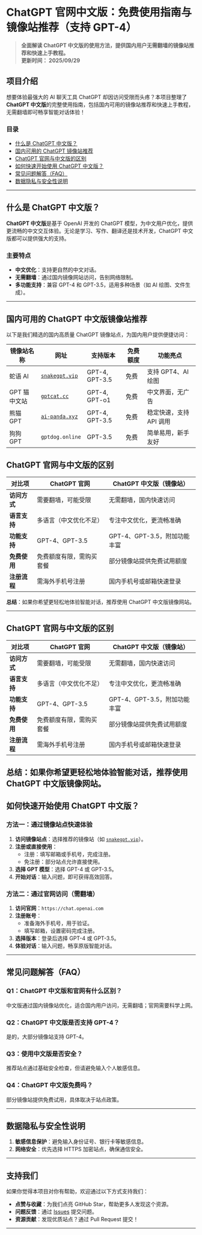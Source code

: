 # ChatGPT 官网中文版：免费使用指南与镜像站推荐（支持 GPT-4）

> **全面解读 ChatGPT 中文版的使用方法，提供国内用户无需翻墙的镜像站推荐和快速上手教程。**   
> **更新时间： 2025/09/29**   

## 项目介绍
想要体验最强大的 AI 聊天工具 ChatGPT 却因访问受限而头疼？本项目整理了 **ChatGPT 中文版**的完整使用指南，包括国内可用的镜像站推荐和快速上手教程，无需翻墙即可畅享智能对话体验！

### **目录**

- [什么是 ChatGPT 中文版？](#什么是-chatgpt-中文版)
- [国内可用的 ChatGPT 镜像站推荐](#国内可用的-chatgpt-中文版镜像站推荐)
- [ChatGPT 官网与中文版的区别](#chatgpt-官网与中文版的区别)
- [如何快速开始使用 ChatGPT 中文版？](#如何快速开始使用-chatgpt-中文版)
- [常见问题解答（FAQ）](#常见问题解答faq)
- [数据隐私与安全性说明](#数据隐私与安全性说明)


---

## 什么是 ChatGPT 中文版？
**ChatGPT 中文版**是基于 OpenAI 开发的 ChatGPT 模型，为中文用户优化，提供更流畅的中文交互体验。无论是学习、写作、翻译还是技术开发，ChatGPT 中文版都可以提供强大的支持。

### **主要特点**
- **中文优化**：支持更自然的中文对话。
- **无需翻墙**：通过国内镜像网站访问，告别网络限制。
- **多功能支持**：兼容 GPT-4 和 GPT-3.5，适用多种场景（如 AI 绘图、文件生成）。

---

## 国内可用的 ChatGPT 中文版镜像站推荐
以下是我们精选的国内高质量 ChatGPT 镜像站点，为国内用户提供便捷访问：

| 镜像站名称       | 网址                  | 支持版本            | 免费额度    | 功能亮点                   |
|----------------|---------------------|-----------------|---------|------------------------|
| 蛇语 AI       | [`snakegpt.vip`](https://snakegpt.vip)    | GPT-4, GPT-3.5 | 免费     | 支持 GPT4、AI 绘图       |
| GPT 猫中文站   | [`gptcat.cc`](https://gptcat.cc/)       | GPT-4, GPT-o1 | 免费     | 中文界面，无广告           |
| 熊猫 GPT       | [`ai-panda.xyz`](https://ai-panda.xyz/login?invite_code=34137c47)    | GPT-4, GPT-3.5 | 免费     | 稳定快速，支持 API 调用     |
| 狗狗 GPT       | `gptdog.online`   | GPT-3.5        | 免费     | 简单易用，新手友好         |
## ChatGPT 官网与中文版的区别

| 对比项             | ChatGPT 官网               | ChatGPT 中文版（镜像站）      |
|------------------|------------------------|-------------------------|
| **访问方式**       | 需要翻墙，可能受限         | 无需翻墙，国内快速访问        |
| **语言支持**       | 多语言（中文优化不足）       | 专注中文优化，更流畅准确        |
| **功能支持**       | GPT-4、GPT-3.5           | GPT-4、GPT-3.5，附加功能丰富   |
| **免费使用**       | 免费额度有限，需购买套餐      | 部分镜像站提供免费试用额度      |
| **注册流程**       | 需海外手机号注册           | 国内手机号或邮箱快速登录       |

**总结**：如果你希望更轻松地体验智能对话，推荐使用 ChatGPT 中文版镜像网站。

---

## ChatGPT 官网与中文版的区别

| 对比项             | ChatGPT 官网               | ChatGPT 中文版（镜像站）      |
|------------------|------------------------|-------------------------|
| **访问方式**       | 需要翻墙，可能受限         | 无需翻墙，国内快速访问        |
| **语言支持**       | 多语言（中文优化不足）       | 专注中文优化，更流畅准确        |
| **功能支持**       | GPT-4、GPT-3.5           | GPT-4、GPT-3.5，附加功能丰富   |
| **免费使用**       | 免费额度有限，需购买套餐      | 部分镜像站提供免费试用额度      |
| **注册流程**       | 需海外手机号注册           | 国内手机号或邮箱快速登录       |

**总结**：如果你希望更轻松地体验智能对话，推荐使用 ChatGPT 中文版镜像网站。
---

## 如何快速开始使用 ChatGPT 中文版？

### 方法一：通过镜像站点快速体验
1. **访问镜像站点**：选择推荐的镜像站（如 [`snakegpt.vip`](https://snakegpt.vip)）。
2. **注册或直接使用**：
   - 注册：填写邮箱或手机号，完成注册。
   - 免注册：部分站点允许直接使用。
3. **选择 GPT 模型**：选择 GPT-4 或 GPT-3.5。
4. **开始对话**：输入问题，即可获得高效回答。

### 方法二：通过官网访问（需翻墙）
1. **访问官网**：`https://chat.openai.com`
2. **注册账号**：
   - 准备海外手机号，用于验证。
   - 填写邮箱，设置密码完成注册。
3. **选择版本**：登录后选择 GPT-4 或 GPT-3.5。
4. **体验对话**：输入问题，畅享原版智能对话。

---

## 常见问题解答（FAQ）

### Q1：ChatGPT 中文版和官网有什么区别？
中文版通过国内镜像站优化，适合国内用户访问，无需翻墙；官网需要科学上网。

### Q2：ChatGPT 中文版是否支持 GPT-4？
是的，大部分镜像站支持 GPT-4。

### Q3：使用中文版是否安全？
推荐站点通过基础安全检查，但请避免输入个人敏感信息。

### Q4：ChatGPT 中文版免费吗？
部分镜像站提供免费试用，具体取决于站点政策。

---

## 数据隐私与安全性说明
1. **敏感信息保护**：避免输入身份证号、银行卡等敏感信息。
2. **网络安全**：优先选择 HTTPS 加密站点，确保通信安全。

---

## 支持我们
如果你觉得本项目对你有帮助，欢迎通过以下方式支持我们：
- **点赞与收藏**：为我们点亮 GitHub Star，帮助更多人发现这个资源。
- **问题反馈**：通过 [Issues](https://github.com/你的项目地址/issues) 提交问题。
- **资源贡献**：发现优质站点？通过 Pull Request 提交！

---


                                                                                                                                                                                                                                                                                                                                                                                           
                                                                                                                 